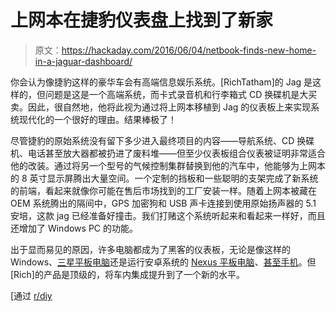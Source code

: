 # 上网本在捷豹仪表盘上找到了新家

> 原文：<https://hackaday.com/2016/06/04/netbook-finds-new-home-in-a-jaguar-dashboard/>

你会认为像捷豹这样的豪华车会有高端信息娱乐系统。[RichTatham]的 Jag 是这样的，但问题是这是一个高端系统，而卡式录音机和行李箱式 CD 换碟机是大买卖。因此，很自然地，他将此视为通过将上网本移植到 Jag 的仪表板上来实现系统现代化的一个很好的理由。结果棒极了！

尽管捷豹的原始系统没有留下多少进入最终项目的内容——导航系统、CD 换碟机、电话甚至放大器都被扔进了废料堆——但至少仪表板组合仪表被证明非常适合他的改装。通过将另一个型号的气候控制集群替换到他的汽车中，他能够为上网本的 8 英寸显示屏腾出大量空间。一个定制的挡板和一些聪明的支架完成了新系统的前端，看起来就像你可能在售后市场找到的工厂安装一样。随着上网本被藏在 OEM 系统腾出的隔间中，GPS 加密狗和 USB 声卡连接到使用原始扬声器的 5.1 安培，这款 jag 已经准备好撞击。我们打赌这个系统听起来和看起来一样好，而且还增加了 Windows PC 的功能。

出于显而易见的原因，许多电脑都成为了黑客的仪表板，无论是像这样的 Windows、[三星平板电脑](http://hackaday.com/2016/05/31/fight-that-tesla-envy-with-a-tablet-dash-for-your-car/)还是运行安卓系统的 [Nexus 平板电脑](https://hackaday.com/2013/01/29/adapting-the-nexus-7-for-a-double-din-car-dashboard-opening/)、[甚至手机](https://hackaday.com/2012/09/21/galaxy-siii-hack-puts-android-in-your-dashboard/)。但[Rich]的产品是顶级的，将车内集成提升到了一个新的水平。

[通过 [r/diy](https://www.reddit.com/r/DIY/comments/4l7pjr/fitted_a_pc_into_a_jaguar_xtype_xpost_from_rcars/)
